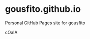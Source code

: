 # gousfito.github.io
Personal GitHub Pages site for gousfito























































cOaIA
